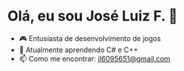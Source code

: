 # Olá, eu sou José Luiz F. 👋

- 🎮 Entusiasta de desenvolvimento de jogos
- 🌱 Atualmente aprendendo C# e C++
- 📫 Como me encontrar: jl6095651@gmail.com
